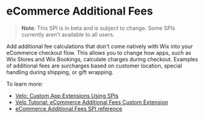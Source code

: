 # eCommerce Additional Fees


>**Note**: This SPI is in beta and is subject to change. Some SPIs currently aren't available to all users.

Add additional fee calculations that don't come natively with Wix into your eCommerce checkout flow. This allows you to change how apps, such as Wix Stores and Wix Bookings, calculate charges during checkout. Examples of additional fees are surcharges based on customer location, special handling during shipping, or gift wrapping. 

To learn more: 
+ [Velo: Custom App Extensions Using SPIs](https://support.wix.com/en/article/velo-custom-business-app-extensions-using-spis-beta)
+ [Velo Tutorial: eCommerce Additional Fees Custom Extension](https://support.wix.com/en/article/velo-ecommerce-additional-fees-custom-extension)
+ [eCommerce Additional Fees SPI reference](https://www.wix.com/velo/reference/spis/ecom-additional-fees)